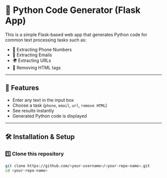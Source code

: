 # 🐍 Python Code Generator (Flask App)

This is a simple Flask-based web app that generates Python code for common text processing tasks such as:
- 📱 Extracting Phone Numbers
- 📧 Extracting Emails
- 🌍 Extracting URLs
- 🧹 Removing HTML tags

---

## 🚀 Features
- Enter any text in the input box  
- Choose a task (`phone`, `email`, `url`, `remove HTML`)  
- See results instantly  
- Generated Python code is displayed  

---

## 🛠️ Installation & Setup

### 1️⃣ Clone this repository
```bash
git clone https://github.com/<your-username>/<your-repo-name>.git
cd <your-repo-name>
